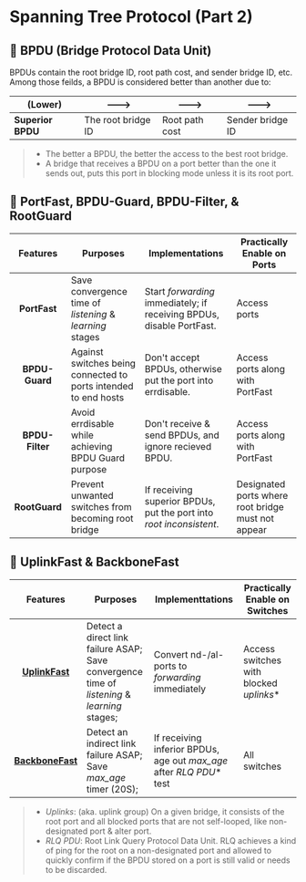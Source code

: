 # Spanning Tree Protocol (Part 2)

## 🌲 BPDU (Bridge Protocol Data Unit)
BPDUs contain the root bridge ID, root path cost, and sender bridge ID, etc.   
Among those feilds, a BPDU is considered better than another due to:

(Lower)           | --->               | --->           | --->             |
------------------|--------------------|----------------|------------------|
**Superior BPDU** | The root bridge ID | Root path cost | Sender bridge ID |

> - The better a BPDU, the better the access to the best root bridge.  
> - A bridge that receives a BPDU on a port better than the one it sends out, puts this port in blocking mode unless it is its root port.

## 🌲 PortFast, BPDU-Guard, BPDU-Filter, & RootGuard
 Features      | Purposes                                                         | Implementations                                                      | Practically Enable on Ports|
:-------------:|------------------------------------------------------------------|----------------------------------------------------------------------|----------------------------|
**PortFast**   | Save convergence time of _listening_ & _learning_ stages         | Start _forwarding_ immediately; if receiving BPDUs, disable PortFast.| Access ports |
**BPDU-Guard** | Against switches being connected to ports intended to end hosts  | Don't accept BPDUs, otherwise put the port into errdisable.          | Access ports along with PortFast |
**BPDU-Filter**| Avoid errdisable while achieving BPDU Guard purpose              | Don't receive & send BPDUs, and ignore recieved BPDU.                | Access ports along with PortFast |
**RootGuard**  | Prevent unwanted switches from becoming root bridge              | If receiving superior BPDUs, put the port into _root inconsistent_.  | Designated ports where root bridge must not appear |

## 🌲 UplinkFast & BackboneFast
 Features        | Purposes                                                 | Implementtations                                   | Practically Enable on Switches |
:---------------:|----------------------------------------------------------|----------------------------------------------------|--------------------------------|
[**UplinkFast**](https://www.cisco.com/c/en/us/support/docs/lan-switching/spanning-tree-protocol/10575-51.html) | Detect a direct link failure ASAP;</br>Save convergence time of _listening_ & _learning_ stages; | Convert nd-/al-ports to _forwarding_ immediately | Access switches with blocked _uplinks_* |
[**BackboneFast**](https://www.cisco.com/c/en/us/support/docs/lan-switching/spanning-tree-protocol/12014-18.html) | Detect an indirect link failure ASAP;</br>Save _max_age_ timer (20S); | If receiving inferior BPDUs, age out _max_age_ after _RLQ PDU_* test | All switches |

> - _Uplinks_: (aka. uplink group) On a given bridge, it consists of the root port and all blocked ports that are not self-looped, like non-designated port & alter port.
> - _RLQ PDU_: Root Link Query Protocol Data Unit. RLQ achieves a kind of ping for the root on a non-designated port and allowed to quickly confirm if the BPDU stored on a port is still valid or needs to be discarded.
